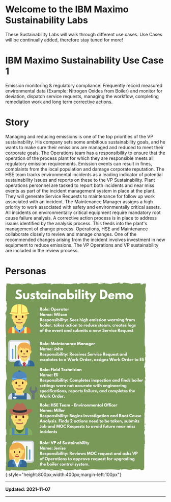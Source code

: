 # Welcome to the IBM Maximo Sustainability Labs

These Sustainability Labs will walk through different use cases. Use Cases will be continually added, therefore stay tuned for more!

<!-- Use Case 1 - [MAS Environmental Monitoring](/sustain_mas/usecase1.md)  -->
# IBM Maximo Sustainability Use Case 1

Emission monitoring & regulatory compliance: Frequently record measured environmental data (Example: Nitrogen Oxides from Boiler) and monitor for deviation, dispatch service requests, managing the workflow, completing remediation work and long term corrective actions.


# Story

Managing and reducing emissions is one of the top priorities of the VP sustainability. His company sets some ambitious sustainability goals, and he wants to make sure their emissions are managed and reduced to meet their corporate goals. The Operations team has a responsibility to ensure that the operation of the process plant for which they are responsible meets all regulatory emission requirements. Emission events can result in fines, complaints from the local population and damage corporate reputation. The HSE team tracks environmental incidents as a leading indicator of potential sustainability issues and reports on these to the VP Sustainability. Plant operations personnel are tasked to report both incidents and near miss events as part of the incident management system in place at the plant. They will generate Service Requests to maintenance for follow up work associated with an incident. The Maintenance Manager assigns a high priority to work associated with safety and environmentally critical assets. All incidents on environmentally critical equipment require mandatory root cause failure analysis. A corrective action process is in place to address issues identified by the analysis process. This feeds into the plant's management of change process. Operations, HSE and Maintenance collaborate closely to review and manage changes. One of the recommended changes arising from the incident involves investment in new equipment to reduce emissions. The VP Operations and VP sustainability are included in the review process.

# Personas

![img](img/personas.png){:style="height:800px;width:400px;margin-left:100px"}

---

**Updated: 2021-11-07**

---